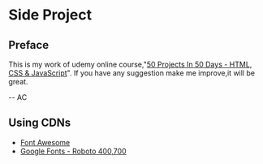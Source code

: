 # Side Project

## Preface

This is my work of udemy online course,"[50 Projects In 50 Days - HTML, CSS & JavaScript](https://www.udemy.com/course/50-projects-50-days/)".
If you have any suggestion make me improve,it will be great.

-- AC

## Using CDNs

- [Font Awesome](https://fontawesome.com/start)
- [Google Fonts - Roboto 400,700](https://fonts.google.com/specimen/Roboto)